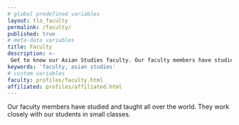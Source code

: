 ```yaml
---
# global predefined variables
layout: tla_faculty
permalink: /faculty/
published: true
# meta-data variables
title: Faculty
description: >-
 Get to know our Asian Studies faculty. Our faculty members have studied and taught all over the world, and work closely with our students in small classes at Temple University’s College of Liberal Arts.
keywords: 'faculty, asian studies'
# custom variables
faculty: profiles/faculty.html
affiliated: profiles/affiliated.html
---
```

Our faculty members have studied and taught all over the world. They work closely with our students in small classes.
